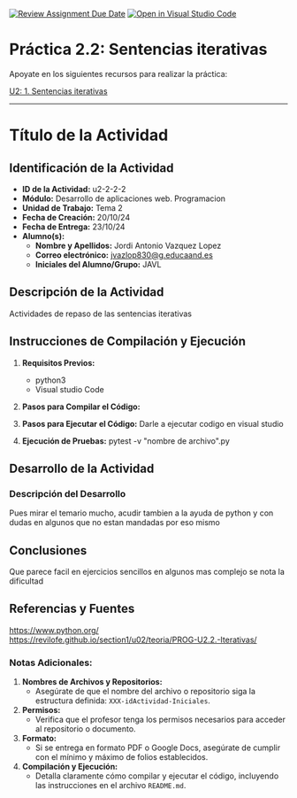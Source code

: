 [![Review Assignment Due Date](https://classroom.github.com/assets/deadline-readme-button-22041afd0340ce965d47ae6ef1cefeee28c7c493a6346c4f15d667ab976d596c.svg)](https://classroom.github.com/a/qQgBV5uk)
[![Open in Visual Studio Code](https://classroom.github.com/assets/open-in-vscode-2e0aaae1b6195c2367325f4f02e2d04e9abb55f0b24a779b69b11b9e10269abc.svg)](https://classroom.github.com/online_ide?assignment_repo_id=16653191&assignment_repo_type=AssignmentRepo)
# Práctica 2.2: Sentencias iterativas

Apoyate en los siguientes recursos para realizar la práctica:

[U2: 1. Sentencias iterativas](https://revilofe.github.io/section1/u02/practica/PROG-U2.-Practica002/)

---

# Título de la Actividad

## Identificación de la Actividad
- **ID de la Actividad:** u2-2-2-2
- **Módulo:** Desarrollo de aplicaciones web. Programacion
- **Unidad de Trabajo:** Tema 2
- **Fecha de Creación:** 20/10/24
- **Fecha de Entrega:** 23/10/24
- **Alumno(s):** 
  - **Nombre y Apellidos:** Jordi Antonio Vazquez Lopez
  - **Correo electrónico:** jvazlop830@g.educaand.es
  - **Iniciales del Alumno/Grupo:** JAVL

## Descripción de la Actividad
Actividades de repaso de las sentencias iterativas

## Instrucciones de Compilación y Ejecución
1. **Requisitos Previos:**
   - python3
   - Visual studio Code

2. **Pasos para Compilar el Código:**

3. **Pasos para Ejecutar el Código:**
   Darle a ejecutar codigo en visual studio

5. **Ejecución de Pruebas:**
   pytest -v "nombre de archivo".py

## Desarrollo de la Actividad
### Descripción del Desarrollo
Pues mirar el temario mucho, acudir tambien a la ayuda de python y con dudas en algunos que no estan mandadas por eso mismo

## Conclusiones
Que parece facil en ejercicios sencillos en algunos mas complejo se nota la dificultad

## Referencias y Fuentes
https://www.python.org/
https://revilofe.github.io/section1/u02/teoria/PROG-U2.2.-Iterativas/

### Notas Adicionales:
1. **Nombres de Archivos y Repositorios:**
   - Asegúrate de que el nombre del archivo o repositorio siga la estructura definida: `XXX-idActividad-Iniciales`.
2. **Permisos:**
   - Verifica que el profesor tenga los permisos necesarios para acceder al repositorio o documento.
3. **Formato:**
   - Si se entrega en formato PDF o Google Docs, asegúrate de cumplir con el mínimo y máximo de folios establecidos.
4. **Compilación y Ejecución:**
   - Detalla claramente cómo compilar y ejecutar el código, incluyendo las instrucciones en el archivo `README.md`.
